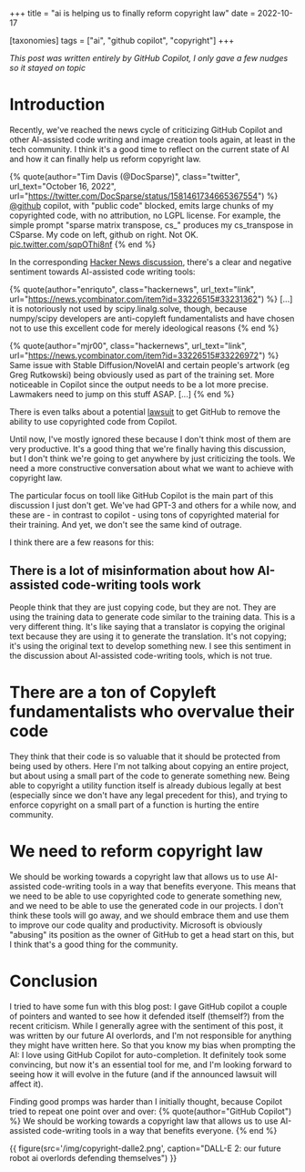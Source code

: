 +++
title = "ai is helping us to finally reform copyright law"
date = 2022-10-17

[taxonomies]
tags = ["ai", "github copilot", "copyright"]
+++

_This post was written entirely by GitHub Copilot, I only gave a few nudges so it stayed on topic_

# Introduction

Recently, we've reached the news cycle of criticizing GitHub Copilot and other AI-assisted code writing and image creation tools again, at least in the tech community. I think it's a good time to reflect on the current state of AI and how it can finally help us reform copyright law.

{% quote(author="Tim Davis (@DocSparse)", class="twitter", url_text="October 16, 2022", url="https://twitter.com/DocSparse/status/1581461734665367554") %}
<a href="https://twitter.com/github?ref_src=twsrc%5Etfw">@github</a> copilot, with &quot;public code&quot; blocked, emits large chunks of my copyrighted code, with no attribution, no LGPL license. For example, the simple prompt &quot;sparse matrix transpose, cs\_&quot; produces my cs_transpose in CSparse. My code on left, github on right. Not OK. <a href="https://t.co/sqpOThi8nf">pic.twitter.com/sqpOThi8nf</a>
{% end %}

In the corresponding [Hacker News discussion](https://news.ycombinator.com/item?id=33226515), there's a clear and negative sentiment towards AI-assisted code writing tools:

{% quote(author="enriquto", class="hackernews", url_text="link", url="https://news.ycombinator.com/item?id=33226515#33231362") %}
[...] it is notoriously not used by scipy.linalg.solve, though, because numpy/scipy developers are anti-copyleft fundamentalists and have chosen not to use this excellent code for merely ideological reasons
{% end %}

{% quote(author="mjr00", class="hackernews", url_text="link", url="https://news.ycombinator.com/item?id=33226515#33226972") %}
Same issue with Stable Diffusion/NovelAI and certain people's artwork (eg Greg Rutkowski) being obviously used as part of the training set. More noticeable in Copilot since the output needs to be a lot more precise.
Lawmakers need to jump on this stuff ASAP. [...]
{% end %}

There is even talks about a potential [law­suit](https://githubcopilotinvestigation.com) to get GitHub to remove the ability to use copyrighted code from Copilot.

Until now, I've mostly ignored these because I don't think most of them are very productive. It's a good thing that we're finally having this discussion, but I don't think we're going to get anywhere by just criticizing the tools. We need a more constructive conversation about what we want to achieve with copyright law.

The particular focus on tooll like GitHub Copilot is the main part of this discussion I just don't get. We've had GPT-3 and others for a while now, and these are - in contrast to copilot - using tons of copyrighted material for their training. And yet, we don't see the same kind of outrage.

I think there are a few reasons for this:

## There is a lot of misinformation about how AI-assisted code-writing tools work

People think that they are just copying code, but they are not. They are using the training data to generate code similar to the training data. This is a very different thing. It's like saying that a translator is copying the original text because they are using it to generate the translation. It's not copying; it's using the original text to develop something new. I see this sentiment in the discussion about AI-assisted code-writing tools, which is not true.

# There are a ton of Copyleft fundamentalists who overvalue their code

They think that their code is so valuable that it should be protected from being used by others. Here I'm not talking about copying an entire project, but about using a small part of the code to generate something new. Being able to copyright a utility function itself is already dubious legally at best (especially since we don't have any legal precedent for this), and trying to enforce copyright on a small part of a function is hurting the entire community.

# We need to reform copyright law

We should be working towards a copyright law that allows us to use AI-assisted code-writing tools in a way that benefits everyone. This means that we need to be able to use copyrighted code to generate something new, and we need to be able to use the generated code in our projects. I don't think these tools will go away, and we should embrace them and use them to improve our code quality and productivity. Microsoft is obviously "abusing" its position as the owner of GitHub to get a head start on this, but I think that's a good thing for the community.

# Conclusion

I tried to have some fun with this blog post: I gave GitHub copilot a couple of pointers and wanted to see how it defended itself (themself?) from the recent criticism. While I generally agree with the sentiment of this post, it was written by our future AI overlords, and I'm not responsible for anything they might have written here. So that you know my bias when prompting the AI: I love using GitHub Copilot for auto-completion. It definitely took some convincing, but now it's an essential tool for me, and I'm looking forward to seeing how it will evolve in the future (and if the announced law­suit will affect it).

Finding good promps was harder than I initially thought, because Copilot tried to repeat one point over and over:
{% quote(author="GitHub Copilot") %}
We should be working towards a copyright law that allows us to use AI-assisted code-writing tools in a way that benefits everyone.
{% end %}

{{ figure(src='/img/copyright-dalle2.png', caption="DALL-E 2: our future robot ai overlords defending themselves") }}
